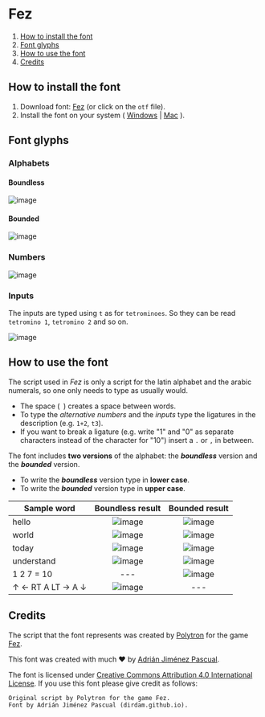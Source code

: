# Fez

1. [How to install the font](#how-to-install-the-font)
2. [Font glyphs](#font-glyphs)
3. [How to use the font](#how-to-use-the-font)
4. [Credits](#credits)

## How to install the font

1. Download font: [Fez](https://github.com/dirdam/fonts/raw/main/fez/Fez.otf) (or click on the `otf` file).
2. Install the font on your system ( [Windows](https://support.microsoft.com/en-us/office/add-a-font-b7c5f17c-4426-4b53-967f-455339c564c1) | [Mac](https://support.apple.com/en-us/HT201749) ).

## Font glyphs

### Alphabets

#### Boundless

![image](https://user-images.githubusercontent.com/20274494/216529015-6278e0e7-3a9d-4e34-aac4-f563f0f595c1.png)

#### Bounded

![image](https://user-images.githubusercontent.com/20274494/216529062-1902289a-3033-4cff-bfff-418176c47230.png)

### Numbers

![image](https://user-images.githubusercontent.com/20274494/216529110-ffc8ed55-96c6-4fd1-a7ce-978911292b67.png)

### Inputs

The inputs are typed using `t` as for `tetrominoes`. So they can be read `tetromino 1`, `tetromino 2` and so on.

![image](https://user-images.githubusercontent.com/20274494/216532766-69fa9bd8-f55d-48f6-be40-2ee256691be6.png)

## How to use the font

The script used in _Fez_ is only a script for the latin alphabet and the arabic numerals, so one only needs to type as usually would.

- The space (` `) creates a space between words.
- To type the _alternative numbers_ and the _inputs_ type the ligatures in the description (e.g. `1+2`, `t3`).
- If you want to break a ligature (e.g. write "1" and "0" as separate characters instead of the character for "10") insert a `.` or `,` in between.

The font includes **two versions** of the alphabet: the **_boundless_** version and the **_bounded_** version.
- To write the **_boundless_** version type in **lower case**.
- To write the **_bounded_** version type in **upper case**.


|Sample word|Boundless result|Bounded result|
|-|:-:|:-:|
|hello|![image](https://user-images.githubusercontent.com/20274494/216531567-7625e770-ac5d-49c5-bcdc-a147229b0c65.png)|![image](https://user-images.githubusercontent.com/20274494/216530785-d82a6aa5-f482-4608-9d4e-00ce2289d218.png)|
|world|![image](https://user-images.githubusercontent.com/20274494/216531532-7222f114-dfc6-4c1e-be7d-8861c0f5ac8f.png)|![image](https://user-images.githubusercontent.com/20274494/216530949-8660b27d-cb1a-48d1-babf-5d2cda363bf7.png)|
|today|![image](https://user-images.githubusercontent.com/20274494/216531489-a9978e6f-82a9-4cf1-bba6-b39147277796.png)|![image](https://user-images.githubusercontent.com/20274494/216530982-58cb63e5-03cd-49d7-b500-99351890e21c.png)|
|understand|![image](https://user-images.githubusercontent.com/20274494/216531355-40f40271-458a-4371-bc48-16271f70d49f.png)|![image](https://user-images.githubusercontent.com/20274494/216531028-9ce7bc61-aba3-4f90-b5c4-bb016654aca5.png)|
|1 2 7 = 10|---|![image](https://user-images.githubusercontent.com/20274494/216531113-370d5477-c1d8-416c-8965-e8a9a58e2fcc.png)|
|↑ ← RT A LT → A ↓|![image](https://user-images.githubusercontent.com/20274494/216532955-0969e2f3-8d1c-4c91-ac7a-bdc0b4611b3f.png)|---|

## Credits

The script that the font represents was created by [Polytron](http://www.polytroncorporation.com/) for the game [Fez](https://fezgame.com/).

This font was created with much :heart: by [Adrián Jiménez Pascual](https://dirdam.github.io/).

The font is licensed under [Creative Commons Attribution 4.0 International License](https://creativecommons.org/licenses/by/4.0/). If you use this font please give credit as follows:
```
Original script by Polytron for the game Fez.
Font by Adrián Jiménez Pascual (dirdam.github.io).
```
